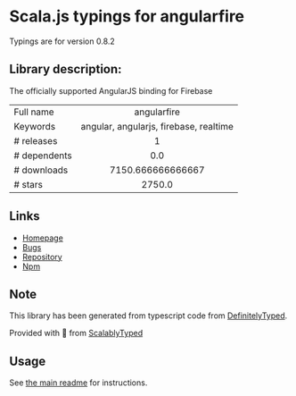
# Scala.js typings for angularfire

Typings are for version 0.8.2

## Library description:
The officially supported AngularJS binding for Firebase

|                    |                 |
| ------------------ | :-------------: |
| Full name          | angularfire |
| Keywords           | angular, angularjs, firebase, realtime |
| # releases         | 1 |
| # dependents       | 0.0 |
| # downloads        | 7150.666666666667 |
| # stars            | 2750.0 |

## Links
- [Homepage](https://github.com/firebase/angularfire)
- [Bugs](https://github.com/firebase/angularfire/issues)
- [Repository](https://github.com/firebase/angularfire)
- [Npm](https://www.npmjs.com/package/angularfire)
    


## Note
This library has been generated from typescript code from [DefinitelyTyped](https://definitelytyped.org).

Provided with :purple_heart: from [ScalablyTyped](https://github.com/oyvindberg/ScalablyTyped)

## Usage
See [the main readme](../../readme.md) for instructions.


